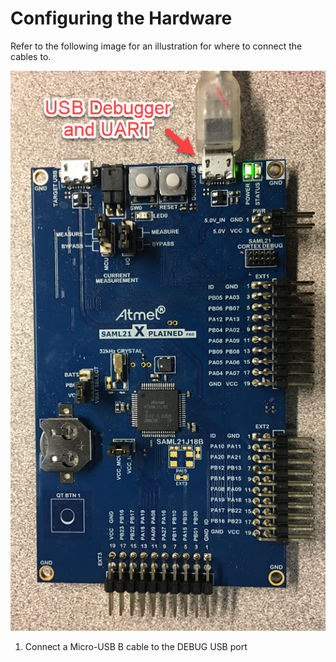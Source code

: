 # Configuring the Hardware

Refer to the following image for an illustration for where to connect the cables to.

![SAM L21 Xplained Pro](images/l21edit.jpg)

1. Connect a Micro-USB B cable to the DEBUG USB port
